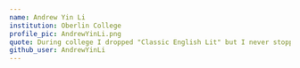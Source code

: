 ```yaml
---
name: Andrew Yin Li
institution: Oberlin College
profile_pic: AndrewYinLi.png
quote: During college I dropped "Classic English Lit" but I never stopped being lit. 🔥 IG: @andrewlitaf
github_user: AndrewYinLi
---
```

